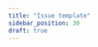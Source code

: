 ```yaml
---
title: "Issue template"
sidebar_position: 30
draft: true
---
```


<!--

⚠️ The fastest way to get help or get in touch with us is if you have any problems is through the  ⚠️
[Vipps MobilePay technical documentation](https://developer.vippsmobilepay.com/docs/vipps-developers/contact)

# Issue Template

BEFORE YOU SUBMIT AN ISSUE

Almost all requests we get are already covered in the technical documentation.
Please check the FAQs (Frequently Asked Questions), or use the search functionality
at https://developer.vippsmobilepay.com.

If you cannot find the answer please send an email to integration@vipps.no with all relevant information:

1. Please: Always include a detailed description of the problem with a step-by-step description of what you do and what happens.
2. A concise, self-explanatory Subject line, such as "POST:/something gives HTTP 400 response".
3. Company details: Organization number (find yours at Brønnøysundregistrene)
4. Merchant Serial Number (MSN, see Getting started)
5. Which Vipps MobilePay product or API this is about.
6. Environment: Is it a problem in the Test (MT) or the Production environment?
7. Include orderId, and preferably also transactionId and contextId, to make it possible to search in logs.
8. Date: On which date did the problem occur?
9. For API issues: We need a complete request and response. Plain HTTP from Postman ensures the quickest response.
No source code, please. Important: Remove everything except the last four characters from client_secret and Ocp-Apim-Subscription-Key.
10. Please provide screenshots, if possible.
11. Please provide your contact information (if not in your email signature): Name and phone number
12. Please include any other information that may be relevant or possibly helpful.

You are welcome to use Github issues for other inquires such as general improvements, suggestions, and comments.
But it might take some time for us to get around to answer. 🚀
-->
